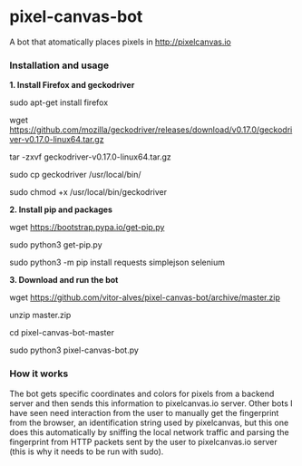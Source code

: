 # pixel-canvas-bot
A bot that atomatically places pixels in http://pixelcanvas.io

### Installation and usage
**1. Install Firefox and geckodriver**

sudo apt-get install firefox

wget https://github.com/mozilla/geckodriver/releases/download/v0.17.0/geckodriver-v0.17.0-linux64.tar.gz

tar -zxvf geckodriver-v0.17.0-linux64.tar.gz

sudo cp geckodriver /usr/local/bin/

sudo chmod +x /usr/local/bin/geckodriver

**2. Install pip and packages**

wget https://bootstrap.pypa.io/get-pip.py

sudo python3 get-pip.py

sudo python3 -m pip install requests  simplejson  selenium

**3. Download and run the bot**

wget https://github.com/vitor-alves/pixel-canvas-bot/archive/master.zip

unzip master.zip

cd pixel-canvas-bot-master

sudo python3 pixel-canvas-bot.py

### How it works
The bot gets specific coordinates and colors for pixels from a backend server and then sends this information to pixelcanvas.io server. Other bots I have seen need interaction from the user to manually get the fingerprint from the browser, an identification string used by pixelcanvas, but this one does this automatically by sniffing the local network traffic and parsing the fingerprint from HTTP packets sent by the user to pixelcanvas.io server (this is why it needs to be run with sudo).
